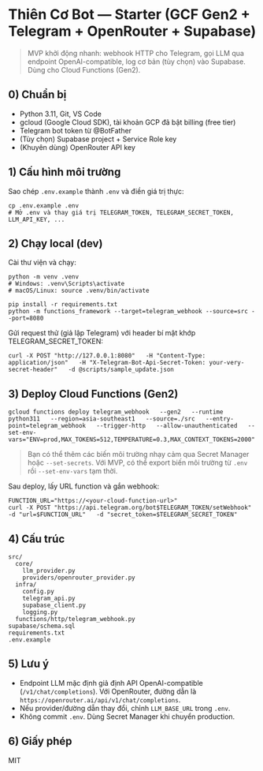 
# Thiên Cơ Bot — Starter (GCF Gen2 + Telegram + OpenRouter + Supabase)

> MVP khởi động nhanh: webhook HTTP cho Telegram, gọi LLM qua endpoint OpenAI-compatible,
> log cơ bản (tùy chọn) vào Supabase. Dùng cho Cloud Functions (Gen2).

## 0) Chuẩn bị
- Python 3.11, Git, VS Code
- gcloud (Google Cloud SDK), tài khoản GCP đã bật billing (free tier)
- Telegram bot token từ @BotFather
- (Tùy chọn) Supabase project + Service Role key
- (Khuyên dùng) OpenRouter API key

## 1) Cấu hình môi trường
Sao chép `.env.example` thành `.env` và điền giá trị thực:
```
cp .env.example .env
# Mở .env và thay giá trị TELEGRAM_TOKEN, TELEGRAM_SECRET_TOKEN, LLM_API_KEY, ...
```

## 2) Chạy local (dev)
Cài thư viện và chạy:
```
python -m venv .venv
# Windows: .venv\Scripts\activate
# macOS/Linux: source .venv/bin/activate

pip install -r requirements.txt
python -m functions_framework --target=telegram_webhook --source=src --port=8080
```

Gửi request thử (giả lập Telegram) với header bí mật khớp TELEGRAM_SECRET_TOKEN:
```
curl -X POST "http://127.0.0.1:8080"   -H "Content-Type: application/json"   -H "X-Telegram-Bot-Api-Secret-Token: your-very-secret-header"   -d @scripts/sample_update.json
```

## 3) Deploy Cloud Functions (Gen2)
```
gcloud functions deploy telegram_webhook   --gen2   --runtime python311   --region=asia-southeast1   --source=./src   --entry-point=telegram_webhook   --trigger-http   --allow-unauthenticated   --set-env-vars="ENV=prod,MAX_TOKENS=512,TEMPERATURE=0.3,MAX_CONTEXT_TOKENS=2000"
```
> Bạn có thể thêm các biến môi trường nhạy cảm qua Secret Manager hoặc `--set-secrets`.
> Với MVP, có thể export biến môi trường từ `.env` rồi `--set-env-vars` tạm thời.

Sau deploy, lấy URL function và gắn webhook:
```
FUNCTION_URL="https://<your-cloud-function-url>"
curl -X POST "https://api.telegram.org/bot$TELEGRAM_TOKEN/setWebhook"   -d "url=$FUNCTION_URL"   -d "secret_token=$TELEGRAM_SECRET_TOKEN"
```

## 4) Cấu trúc
```
src/
  core/
    llm_provider.py
    providers/openrouter_provider.py
  infra/
    config.py
    telegram_api.py
    supabase_client.py
    logging.py
  functions/http/telegram_webhook.py
supabase/schema.sql
requirements.txt
.env.example
```

## 5) Lưu ý
- Endpoint LLM mặc định giả định API OpenAI-compatible (`/v1/chat/completions`). Với OpenRouter, đường dẫn là `https://openrouter.ai/api/v1/chat/completions`.
- Nếu provider/đường dẫn thay đổi, chỉnh `LLM_BASE_URL` trong `.env`.
- Không commit `.env`. Dùng Secret Manager khi chuyển production.

## 6) Giấy phép
MIT
